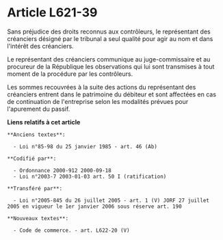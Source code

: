 # Article L621-39

Sans préjudice des droits reconnus aux contrôleurs, le représentant des créanciers désigné par le tribunal a seul qualité
pour agir au nom et dans l'intérêt des créanciers.

Le représentant des créanciers communique au juge-commissaire et au procureur de la République les observations qui lui sont
transmises à tout moment de la procédure par les contrôleurs.

Les sommes recouvrées à la suite des actions du représentant des créanciers entrent dans le patrimoine du débiteur et sont
affectées en cas de continuation de l'entreprise selon les modalités prévues pour l'apurement du passif.

**Liens relatifs à cet article**

	**Anciens textes**:

	  - Loi n°85-98 du 25 janvier 1985 - art. 46 (Ab)

	**Codifié par**:

	  - Ordonnance 2000-912 2000-09-18
	  - Loi n°2003-7 2003-01-03 art. 50 I (ratification)

	**Transféré par**:

	  - Loi n°2005-845 du 26 juillet 2005 - art. 1 (V) JORF 27 juillet 2005 en vigueur le 1er janvier 2006 sous réserve art. 190

	**Nouveaux textes**:

	  - Code de commerce. - art. L622-20 (V)
